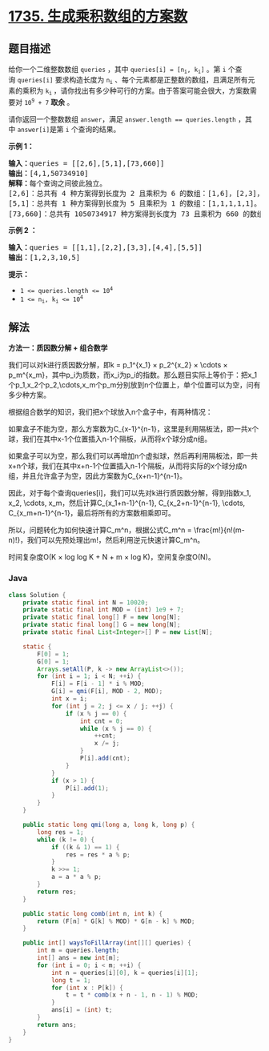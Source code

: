 # [1735. 生成乘积数组的方案数](https://leetcode.cn/problems/count-ways-to-make-array-with-product)

## 题目描述

<p>给你一个二维整数数组 <code>queries</code> ，其中 <code>queries[i] = [n<sub>i</sub>, k<sub>i</sub>]</code> 。第 <code>i</code> 个查询 <code>queries[i]</code> 要求构造长度为 <code>n<sub>i</sub></code> 、每个元素都是正整数的数组，且满足所有元素的乘积为 <code>k<sub>i</sub></code><sub> </sub>，请你找出有多少种可行的方案。由于答案可能会很大，方案数需要对 <code>10<sup>9</sup> + 7</code> <strong>取余</strong> 。</p>

<p>请你返回一个整数数组<em> </em><code>answer</code>，满足<em> </em><code>answer.length == queries.length</code> ，其中<em> </em><code>answer[i]</code>是第<em> </em><code>i</code> 个查询的结果。</p>



<p><strong>示例 1：</strong></p>

<pre>
<b>输入：</b>queries = [[2,6],[5,1],[73,660]]
<b>输出：</b>[4,1,50734910]
<b>解释：</b>每个查询之间彼此独立。
[2,6]：总共有 4 种方案得到长度为 2 且乘积为 6 的数组：[1,6]，[2,3]，[3,2]，[6,1]。
[5,1]：总共有 1 种方案得到长度为 5 且乘积为 1 的数组：[1,1,1,1,1]。
[73,660]：总共有 1050734917 种方案得到长度为 73 且乘积为 660 的数组。1050734917 对 10<sup>9</sup> + 7 取余得到 50734910 。
</pre>

<p><strong>示例 2 ：</strong></p>

<pre>
<b>输入：</b>queries = [[1,1],[2,2],[3,3],[4,4],[5,5]]
<b>输出：</b>[1,2,3,10,5]
</pre>



<p><strong>提示：</strong></p>

<ul>
	<li><code>1 <= queries.length <= 10<sup>4</sup> </code></li>
	<li><code>1 <= n<sub>i</sub>, k<sub>i</sub> <= 10<sup>4</sup></code></li>
</ul>

## 解法

**方法一：质因数分解 + 组合数学**

我们可以对k进行质因数分解，即k = p_1^{x_1} × p_2^{x_2} × \cdots × p_m^{x_m}，其中p_i为质数，而x_i为p_i的指数。那么题目实际上等价于：把x_1个p_1,x_2个p_2,\cdots,x_m个p_m分别放到n个位置上，单个位置可以为空，问有多少种方案。

根据组合数学的知识，我们把x个球放入n个盒子中，有两种情况：

如果盒子不能为空，那么方案数为C_{x-1}^{n-1}，这里是利用隔板法，即一共x个球，我们在其中x-1个位置插入n-1个隔板，从而将x个球分成n组。

如果盒子可以为空，那么我们可以再增加n个虚拟球，然后再利用隔板法，即一共x+n个球，我们在其中x+n-1个位置插入n-1个隔板，从而将实际的x个球分成n组，并且允许盒子为空，因此方案数为C_{x+n-1}^{n-1}。

因此，对于每个查询queries[i]，我们可以先对k进行质因数分解，得到指数x_1, x_2, \cdots, x_m，然后计算C_{x_1+n-1}^{n-1}, C_{x_2+n-1}^{n-1}, \cdots, C_{x_m+n-1}^{n-1}，最后将所有的方案数相乘即可。

所以，问题转化为如何快速计算C_m^n，根据公式C_m^n = \frac{m!}{n!(m-n)!}，我们可以先预处理出m!，然后利用逆元快速计算C_m^n。

时间复杂度O(K × log log K + N + m × log K)，空间复杂度O(N)。

### **Java**

```java
class Solution {
    private static final int N = 10020;
    private static final int MOD = (int) 1e9 + 7;
    private static final long[] F = new long[N];
    private static final long[] G = new long[N];
    private static final List<Integer>[] P = new List[N];

    static {
        F[0] = 1;
        G[0] = 1;
        Arrays.setAll(P, k -> new ArrayList<>());
        for (int i = 1; i < N; ++i) {
            F[i] = F[i - 1] * i % MOD;
            G[i] = qmi(F[i], MOD - 2, MOD);
            int x = i;
            for (int j = 2; j <= x / j; ++j) {
                if (x % j == 0) {
                    int cnt = 0;
                    while (x % j == 0) {
                        ++cnt;
                        x /= j;
                    }
                    P[i].add(cnt);
                }
            }
            if (x > 1) {
                P[i].add(1);
            }
        }
    }

    public static long qmi(long a, long k, long p) {
        long res = 1;
        while (k != 0) {
            if ((k & 1) == 1) {
                res = res * a % p;
            }
            k >>= 1;
            a = a * a % p;
        }
        return res;
    }

    public static long comb(int n, int k) {
        return (F[n] * G[k] % MOD) * G[n - k] % MOD;
    }

    public int[] waysToFillArray(int[][] queries) {
        int m = queries.length;
        int[] ans = new int[m];
        for (int i = 0; i < m; ++i) {
            int n = queries[i][0], k = queries[i][1];
            long t = 1;
            for (int x : P[k]) {
                t = t * comb(x + n - 1, n - 1) % MOD;
            }
            ans[i] = (int) t;
        }
        return ans;
    }
}
```
